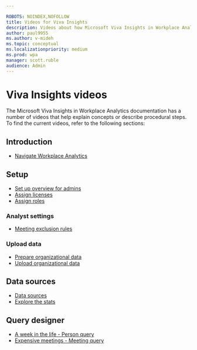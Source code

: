 ```yaml
---

ROBOTS: NOINDEX,NOFOLLOW
title: Videos for Viva Insights
description: Videos about how Microsoft Viva Insights in Workplace Analytics works
author: paul9955
ms.author: v-mideh
ms.topic: conceptual
ms.localizationpriority: medium 
ms.prod: wpa
manager: scott.ruble
audience: Admin
---
```


# Viva Insights videos

The Microsoft Viva Insights in Workplace Analytics documentation has a number of videos that help explain concepts or describe procedural steps. To find the current videos, refer to the following sections:

## Introduction

* [Navigate Workplace Analytics](../overview/get-started.md#video-navigate-workplace-analytics)

## Setup

* [Set up overview for admins](../setup/Set-up-Workplace-Analytics.md#video-overview-for-admins)
* [Assign licenses](../setup/assign-licenses-to-population.md#video-assign-licenses)
* [Assign roles](../setup/assign-roles-to-wpa-admins.md#video-assign-roles)

### Analyst settings

* [Meeting exclusion rules](../tutorials/meeting-exclusions-intro.md#video-learn-about-meeting-exclusion-rules)

### Upload data

* [Prepare organizational data](../setup/prepare-organizational-data.md#video-organizational-data-provides-context)
* [Upload organizational data](../setup/upload-organizational-data-1st.md#video-upload-organizational-data)

<!-- DELETING THIS FOR NOW. WE'RE ABOUT TO CHANGE THE UI OF THE PRIVACY SETTINGS, SO THIS WILL BE OUT OF DATE.
## Data Privacy
* [Privacy settings](../use/privacy-settings.md#privacy-video) -->

## Data sources

* [Data sources](../use/data-sourcesv2.md#video-learn-about-data-sources)
* [Explore the stats](../use/explore-intro.md#video-learn-about-explore-the-stats)

## Query designer

* [A week in the life - Person query](../tutorials/Query-basics.md#a-week-in-the-life)
* [Expensive meetings - Meeting query](../tutorials/Query-basics.md#expensive-meetings)

<!-- NOTE: THIS TOPIC IS NOW A PLACEHOLDER. VIDEOS CAN BE PUBLISHED HERE IN THE FUTURE. -->

<!-- REMOVED PER DAYSHA ON 20 MAY 2021 AT THE URGING OF Karlee Scott-Murphey, a GBB for Viva Insights 
## Office mechanics

A look at Workplace Analytics and how it works, including how you can correlate Workplace Analytics data with other business information to generate powerful models and best practices to drive positive business outcomes.
> [!VIDEO https://www.youtube.com/embed/xiRb8T4ohFc]
-->

<!-- REMOVED PER DAYSHA 14 FEB. 2020. 
## Macy's uses MyAnalytics to support their Time is Money program

Learn how Macys is using Workplace Analytics and MyAnalytics to drive change in their organization
> [!VIDEO https://www.youtube.com/embed/eZeTkK65RQM]
-->

<!-- TESTING IFRAME VALIDITY AND LINKS TO ALL OF THE OTHER WPA AND MYA VIDEOS HERE: 

# Onboarding videos

## Overview for admins

<iframe width="640" height="564" src="https://player.vimeo.com/video/282873274" frameborder="0" allowFullScreen mozallowfullscreen webkitAllowFullScreen></iframe>

## Assign licenses

<iframe width="640" height="564" src="https://player.vimeo.com/video/282896938" frameborder="0" allowFullScreen mozallowfullscreen webkitAllowFullScreen></iframe>

This video can also be found here: 
[Assign licenses](https://review.docs.microsoft.com/Workplace-Analytics/setup/assign-licenses-to-population?branch=PAS-WpAVideos)

## Assign roles

<iframe width="640" height="564" src="https://player.vimeo.com/video/282897409" frameborder="0" allowFullScreen mozallowfullscreen webkitAllowFullScreen></iframe>

This video can also be found here: 
[Assign roles](https://review.docs.microsoft.com/Workplace-Analytics/setup/assign-roles-to-wpa-admins?branch=PAS-WpAVideos)

## Privacy in Workplace Analytics

<iframe width="640" height="564" src="https://player.vimeo.com/video/282897705" frameborder="0" allowFullScreen mozallowfullscreen webkitAllowFullScreen></iframe>

This video can also be found here: 
[Privacy in Workplace Analytics](
https://review.docs.microsoft.com/Workplace-Analytics/use/settings?branch=PAS-WpAVideos#video-privacy)

## Upload organizational data

<iframe width="640" height="564" src="https://player.vimeo.com/video/282897809" frameborder="0" allowFullScreen mozallowfullscreen webkitAllowFullScreen></iframe>

This video can also be found here: 
[Upload organizational data](
https://review.docs.microsoft.com/Workplace-Analytics/setup/upload-organizational-data-1st?branch=PAS-WpAVideos#video-upload-organizational-data)

and here:
[Upload organizational data](
https://review.docs.microsoft.com/Workplace-Analytics/setup/upload-organizational-data?branch=PAS-WpAVideos#video-upload-organizational-data)

## Solution overview

<iframe width="640" height="564" src="https://player.vimeo.com/video/287139611" frameborder="0" allowFullScreen mozallowfullscreen webkitAllowFullScreen></iframe>

This video can also be found here: 
[Solution overview](
https://review.docs.microsoft.com/workplace-analytics/tutorials/solutionsv2-intro?branch=PAS-WpAVideos#video-solution-overview)

## MyAnalytics for admins

<iframe src="https://player.vimeo.com/video/304879652" width="640" height="360" frameborder="0" webkitallowfullscreen mozallowfullscreen allowfullscreen></iframe>

This video can also be found here: 
[Introduction for admins](
https://review.docs.microsoft.com/Workplace-Analytics/personal/overview/mya-for-admins?branch=PAS-AddMyAVideo)

-->